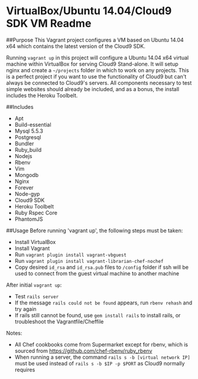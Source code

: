 VirtualBox/Ubuntu 14.04/Cloud9 SDK VM Readme
=======================

##Purpose
This Vagrant project configures a VM based on Ubuntu 14.04 x64 which contains the latest version of the Cloud9 SDK.

Running `vagrant up` in this project will configure a Ubuntu 14.04 x64 virtual machine within VirtualBox for serving Cloud9 Stand-alone. It will setup nginx and create a `~/projects` folder in which to work on any projects. This is a perfect project if you want to use the functionality of Cloud9 but can't always be connected to Cloud9's servers. All components necessary to test simple websites should already be included, and as a bonus, the install includes the Heroku Toolbelt.

##Includes
- Apt
- Build-essential
- Mysql 5.5.3
- Postgresql
- Bundler
- Ruby_build
- Nodejs
- Rbenv
- Vim
- Mongodb
- Nginx
- Forever
- Node-gyp
- Cloud9 SDK
- Heroku Toolbelt
- Ruby Rspec Core
- PhantomJS

##Usage
Before running 'vagrant up', the following steps must be taken:

- Install VirtualBox
- Install Vagrant
- Run `vagrant plugin install vagrant-vbguest` 
- Run `vagrant plugin install vagrant-librarian-chef-nochef`
- Copy desired `id_rsa` and `id_rsa.pub` files to `/config` folder if ssh will be used to connect from the guest virtual machine to another machine 

After initial `vagrant up`:

- Test `rails server`
- If the message `rails could not be found` appears, run `rbenv rehash` and try again
- If rails still cannot be found, use `gem install rails` to install rails, or troubleshoot the Vagrantfile/Cheffile

Notes:

- All Chef cookbooks come from Supermarket except for rbenv, which is sourced from <https://github.com/chef-rbenv/ruby_rbenv>
- When running a server, the command `rails s -b [virtual network IP]` must be used instead of `rails s -b $IP -p $PORT` as Cloud9 normally requires